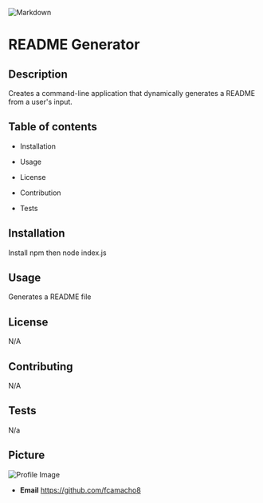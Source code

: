 
![Markdown](https://img.shields.io/badge/100%25-Javascript-yellow)
# README Generator
## Description 
Creates a command-line application that dynamically generates a README from a user's input.
## Table of contents
- Installation

- Usage

- License

- Contribution

- Tests

## Installation
Install npm then node index.js
## Usage 
Generates a README file
## License 
N/A
## Contributing 
N/A
## Tests 
N/a 

## Picture
![Profile Image](https://avatars1.githubusercontent.com/u/60532371?v=4)

- **Email** https://github.com/fcamacho8

